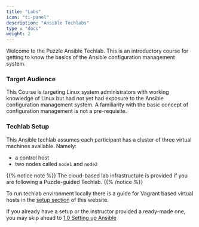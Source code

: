 ```yaml
---
title: "Labs"
icon: "ti-panel"
description: "Ansible Techlabs"
type : "docs"
weight: 2
---
```


Welcome to the Puzzle Ansible Techlab. This is an
introductory course for getting to know the
basics of the Ansible configuration management
system.

### Target Audience

This Course is targeting Linux system administrators
with working knowledge of Linux but had not yet had
exposure to the Ansible configuration management
system. A familiarity with the basic concept of
configuration management is not a pre-requisite.


### Techlab Setup

This Ansible techlab assumes each participant has a
cluster of three virtual machines available. Namely:

- a control host
- two nodes called `node1` and `node2`

{{% notice note %}}
The cloud-based lab infrastructure is provided if you
are following a Puzzle-guided Techlab.
{{% /notice %}}

To run techlab environment locally there is a
guide for Vagrant based virtual hosts in the
<i class="ti-plug" style="color: #003399"></i>
[setup section](/setup)
<i class="ti-plug" style="color: #003399"></i>
of this website.

If you already have a setup or the instructor provided
a ready-made one, you may skip ahead to
[1.0 Setting up Ansible](01.0)
